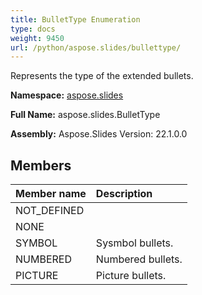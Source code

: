 ```yaml
---
title: BulletType Enumeration
type: docs
weight: 9450
url: /python/aspose.slides/bullettype/
---
```


Represents the type of the extended bullets.

**Namespace:** [aspose.slides](/python/aspose.slides/)

**Full Name:** aspose.slides.BulletType

**Assembly:**  Aspose.Slides Version: 22.1.0.0

## **Members**
|**Member name**|**Description**|
| :- | :- |
|NOT_DEFINED||
|NONE||
|SYMBOL|Sysmbol bullets.|
|NUMBERED|Numbered bullets.|
|PICTURE|Picture bullets.|

